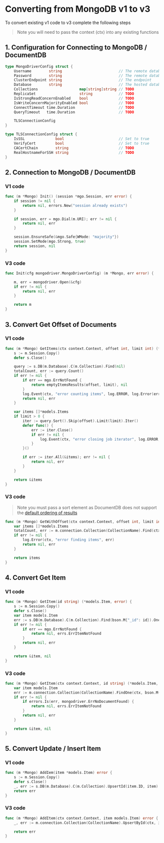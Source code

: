 # Converting from MongoDB v1 to v3
To convert existing v1 code to v3 complete the following steps

> Note you will need to pass the context (ctx) into any existing functions

## 1. Configuration for Connecting to MongoDB / DocumentDB

```go
type MongoDriverConfig struct {
	Username        string                          // The remote database username
	Password        string                          // The remote database password
	ClusterEndpoint string                          // The endpoint
	Database        string                          // The hosted database 
	Collections                   map[string]string // TODO
	ReplicaSet                    string            // TODO  
	IsStrongReadConcernEnabled    bool              // TODO
	IsWriteConcernMajorityEnabled bool              // TODO
	ConnectTimeout time.Duration                    // TODO
	QueryTimeout   time.Duration                    // TODO

	TLSConnectionConfig
}

type TLSConnectionConfig struct {
	IsSSL              bool                         // Set to true
	VerifyCert         bool                         // Set to true
	CACertChain        string                       // TODO
	RealHostnameForSSH string                       // TODO
}
```

## 2. Connection to MongoDB / DocumentDB

### V1 code
```go
func (m *Mongo) Init() (session *mgo.Session, err error) {
	if session != nil {
		return nil, errors.New("session already exists")
	}

	if session, err = mgo.Dial(m.URI); err != nil {
		return nil, err
	}

	session.EnsureSafe(&mgo.Safe{WMode: "majority"})
	session.SetMode(mgo.Strong, true)
	return session, nil
}
```
### V3 code
```go
func Init(cfg mongodriver.MongoDriverConfig) (m *Mongo, err error) {

	m, err = mongodriver.Open(&cfg)
	if err != nil {
		return nil, err
	}

    return m
}
```

## 3. Convert Get Offset of Documents

### V1 code
```go
func (m *Mongo) GetItems(ctx context.Context, offset int, limit int) (*results, error) {
	s := m.Session.Copy()
	defer s.Close()

	query := s.DB(m.Database).C(m.Collection).Find(nil)
	totalCount, err := query.Count()
	if err != nil {
		if err == mgo.ErrNotFound {
			return emptyItemsResults(offset, limit), nil
		}
		log.Event(ctx, "error counting items", log.ERROR, log.Error(err))
		return nil, err
	}

	var items []*models.Items
	if limit > 0 {
		iter := query.Sort().Skip(offset).Limit(limit).Iter()
		defer func() {
			err := iter.Close()
			if err != nil {
				log.Event(ctx, "error closing job iterator", log.ERROR, log.Error(err), log.Data{})
			}
		}()

		if err := iter.All(&items); err != nil {
			return nil, err
		}
	}

	return &items
}
```
### V3 code
> Note you must pass a sort element as DocumentDB does not support the [default ordering of results](https://docs.aws.amazon.com/documentdb/latest/developerguide/functional-differences.html#functional-differences.result-ordering)
```go
func (m *Mongo) GetWithOffset(ctx context.Context, offset int, limit int) (*results, error) {
	var items []*models.Items
	totalCount, err := m.connection.Collection(CollectionName).Find(ctx, bson.D{}, &items, mongodriver.Sort(bson.M{"_id": 1}), mongodriver.Offset(offset), mongodriver.Limit(limit))
	if err != nil {
		log.Error(ctx, "error finding items", err)
		return nil, err
	}

	return items
}
```

## 4. Convert Get Item
### V1 code
```go
func (m *Mongo) GetItem(id string) (*models.Item, error) {
	s := m.Session.Copy()
	defer s.Close()
	var item models.Item
	err := s.DB(m.Database).C(m.Collection).Find(bson.M{"_id": id}).One(&item)
	if err != nil {
		if err == mgo.ErrNotFound {
			return nil, errs.ErrItemNotFound
		}
		return nil, err
	}

	return &item, nil
}
```
### V3 code
```go
func (m *Mongo) GetItem(ctx context.Context, id string) (*models.Item, error) {
	var item models.Item
	err := m.connection.Collection(CollectionName).FindOne(ctx, bson.M{"_id": id}, &item)
	if err != nil {
		if errors.Is(err, mongodriver.ErrNoDocumentFound) {
			return nil, errs.ErrItemNotFound
		}
		return nil, err
	}

	return &item, nil
}
```
## 5. Convert Update / Insert Item
### V1 code
```go
func (m *Mongo) AddIem(item *models.Item) error {
	s := m.Session.Copy()
	defer s.Close()
	_, err := s.DB(m.Database).C(m.Collection).UpsertId(item.ID, item)
	return err
}
```
### V3 code
```go
func (m *Mongo) AddItem(ctx context.Context, item models.Item) error {
	_, err := m.connection.Collection(CollectionName).UpsertById(ctx, item.ID, bson.M{"$set": item})

	return err
}
```